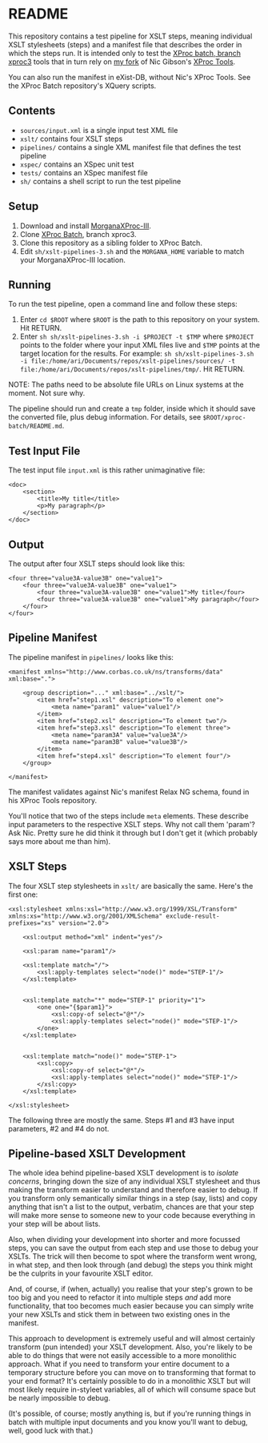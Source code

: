 # README

This repository contains a test pipeline for XSLT steps, meaning individual XSLT stylesheets (steps) and a manifest file that describes the order in which the steps run. It is intended only to test the [XProc batch, branch xproc3](https://github.com/sgmlguru/xproc-batch/tree/xproc3) tools that in turn rely on [my fork](https://github.com/sgmlguru/xproc-tools/tree/xproc3) of Nic Gibson's [XProc Tools](https://github.com/Corbas/xproc-tools).

You can also run the manifest in eXist-DB, without Nic's XProc Tools. See the XProc Batch repository's XQuery scripts.


## Contents

* `sources/input.xml` is a single input test XML file
* `xslt/` contains four XSLT steps
* `pipelines/` contains a single XML manifest file that defines the test pipeline
* `xspec/` contains an XSpec unit test
* `tests/` contains an XSpec manifest file
* `sh/` contains a shell script to run the test pipeline


## Setup

1. Download and install [MorganaXProc-III](https://www.xml-project.com/morganaxproc-iii/).
2. Clone [XProc Batch](https://github.com/sgmlguru/xproc-batch/tree/xproc3), branch xproc3.
3. Clone this repository as a sibling folder to XProc Batch.
4. Edit `sh/xslt-pipelines-3.sh` and the `MORGANA_HOME` variable to match your MorganaXProc-III location.



## Running

To run the test pipeline, open a command line and follow these steps:

1. Enter `cd $ROOT` where `$ROOT` is the path to this repository on your system. Hit RETURN.
2. Enter `sh sh/xslt-pipelines-3.sh -i $PROJECT -t $TMP` where `$PROJECT` points to the folder where your input XML files live and `$TMP` points at the target location for the results. For example: `sh sh/xslt-pipelines-3.sh -i file:/home/ari/Documents/repos/xslt-pipelines/sources/ -t file:/home/ari/Documents/repos/xslt-pipelines/tmp/`. Hit RETURN.

NOTE: The paths need to be absolute file URLs on Linux systems at the moment. Not sure why.

The pipeline should run and create a `tmp` folder, inside which it should save the converted file, plus debug information. For details, see `$ROOT/xproc-batch/README.md`.


## Test Input File

The test input file `input.xml` is this rather unimaginative file:

```
<doc>
    <section>
        <title>My title</title>
        <p>My paragraph</p>
    </section>
</doc>
```


## Output

The output after four XSLT steps should look like this:

```
<four three="value3A-value3B" one="value1">
    <four three="value3A-value3B" one="value1">
        <four three="value3A-value3B" one="value1">My title</four>
        <four three="value3A-value3B" one="value1">My paragraph</four>
    </four>
</four>
```


## Pipeline Manifest

The pipeline manifest in `pipelines/` looks like this:

```
<manifest xmlns="http://www.corbas.co.uk/ns/transforms/data" xml:base=".">
    
    <group description="..." xml:base="../xslt/">
        <item href="step1.xsl" description="To element one">
            <meta name="param1" value="value1"/>
        </item>
        <item href="step2.xsl" description="To element two"/>
        <item href="step3.xsl" description="To element three">
            <meta name="param3A" value="value3A"/>
            <meta name="param3B" value="value3B"/>
        </item>
        <item href="step4.xsl" description="To element four"/>
    </group>
    
</manifest>
```

The manifest validates against Nic's manifest Relax NG schema, found in his XProc Tools repository.

You'll notice that two of the steps include `meta` elements. These describe input parameters to the respective XSLT steps. Why not call them 'param'? Ask Nic. Pretty sure he did think it through but I don't get it (which probably says more about me than him).


## XSLT Steps

The four XSLT step stylesheets in `xslt/` are basically the same. Here's the first one:

```
<xsl:stylesheet xmlns:xsl="http://www.w3.org/1999/XSL/Transform" xmlns:xs="http://www.w3.org/2001/XMLSchema" exclude-result-prefixes="xs" version="2.0">
    
    <xsl:output method="xml" indent="yes"/>
    
    <xsl:param name="param1"/>
    
    <xsl:template match="/">
        <xsl:apply-templates select="node()" mode="STEP-1"/>
    </xsl:template>
    
    
    <xsl:template match="*" mode="STEP-1" priority="1">
        <one one="{$param1}">
            <xsl:copy-of select="@*"/>
            <xsl:apply-templates select="node()" mode="STEP-1"/>
        </one>
    </xsl:template>
    
    
    <xsl:template match="node()" mode="STEP-1">
        <xsl:copy>
            <xsl:copy-of select="@*"/>
            <xsl:apply-templates select="node()" mode="STEP-1"/>
        </xsl:copy>
    </xsl:template>
    
</xsl:stylesheet>
```

The following three are mostly the same. Steps #1 and #3 have input parameters, #2 and #4 do not.


## Pipeline-based XSLT Development

The whole idea behind pipeline-based XSLT development is to *isolate concerns*, bringing down the size of any individual XSLT stylesheet and thus making the transform easier to understand and therefore easier to debug. If you transform only semantically similar things in a step (say, lists) and copy anything that isn't a list to the output, verbatim, chances are that your step will make more sense to someone new to your code because everything in your step will be about lists.

Also, when dividing your development into shorter and more focussed steps, you can save the output from each step and use those to debug your XSLTs. The trick will then become to spot where the transform went wrong, in what step, and then look through (and debug) the steps you think might be the culprits in your favourite XSLT editor.

And, of course, if (when, actually) you realise that your step's grown to be too big and you need to refactor it into multiple steps *and* add more functionality, that too becomes much easier because you can simply write your new XSLTs and stick them in between two existing ones in the manifest.

This approach to development is extremely useful and will almost certainly transform (pun intended) your XSLT development. Also, you're likely to be able to do things that were not easily accessible to a more monolithic approach. What if you need to transform your entire document to a temporary structure before you can move on to transforming that format to your end format? It's certainly possible to do in a monolithic XSLT but will most likely require in-styleet variables, all of which will consume space but be nearly impossible to debug.

(It's possible, of course; mostly anything is, but if you're running things in batch with multiple input documents and you know you'll want to debug, well, good luck with that.)


